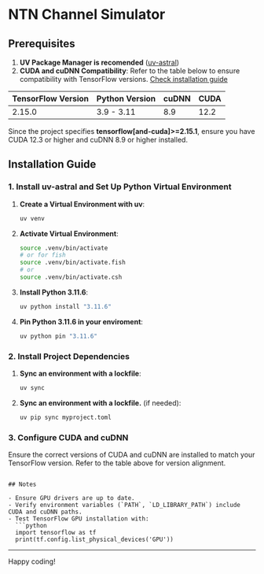 # NTN Channel Simulator 

## Prerequisites

1. **UV Package Manager is recomended** ([uv-astral](https://docs.astral.sh/uv/getting-started/installation/))
2. **CUDA and cuDNN Compatibility**: Refer to the table below to ensure compatibility with TensorFlow versions. [Check installation guide](https://developer.nvidia.com/cudnn-downloads?target_os=Linux&target_arch=x86_64&Distribution=Ubuntu&target_version=22.04&target_type=deb_local)

| TensorFlow Version | Python Version | cuDNN | CUDA |
| ------------------ | -------------- | ----- | ---- |
| 2.15.0             | 3.9 - 3.11     | 8.9   | 12.2 |

Since the project specifies **tensorflow[and-cuda]>=2.15.1**, ensure you have CUDA 12.3 or higher and cuDNN 8.9 or higher installed.

## Installation Guide

### 1. Install uv-astral and Set Up Python Virtual Environment

1. **Create a Virtual Environment with uv**:

   ```bash
   uv venv
   ```

2. **Activate Virtual Environment**:

   ```bash
   source .venv/bin/activate
   # or for fish
   source .venv/bin/activate.fish
   # or
   source .venv/bin/activate.csh
   ```

3. **Install Python 3.11.6**:

   ```bash
   uv python install "3.11.6"
   ```

4. **Pin Python 3.11.6 in your enviroment**:
   ```bash
   uv python pin "3.11.6"
   ```

### 2. Install Project Dependencies

1. **Sync an environment with a lockfile**:

   ```bash
   uv sync
   ```

2. **Sync an environment with a lockfile.** (if needed):
   ```bash
   uv pip sync myproject.toml
   ```

### 3. Configure CUDA and cuDNN

Ensure the correct versions of CUDA and cuDNN are installed to match your TensorFlow version. Refer to the table above for version alignment.

````

## Notes

- Ensure GPU drivers are up to date.
- Verify environment variables (`PATH`, `LD_LIBRARY_PATH`) include CUDA and cuDNN paths.
- Test TensorFlow GPU installation with:
  ```python
  import tensorflow as tf
  print(tf.config.list_physical_devices('GPU'))
````

---

Happy coding!